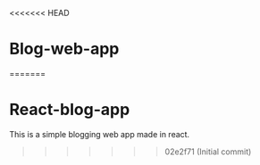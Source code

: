 <<<<<<< HEAD
# Blog-web-app
=======
# React-blog-app
This is a simple blogging web app made in react.
>>>>>>> 02e2f71 (Initial commit)
